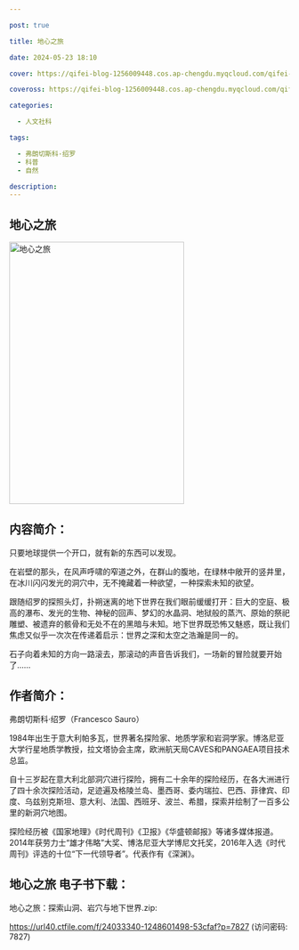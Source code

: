 ```yaml
---

post: true

title: 地心之旅

date: 2024-05-23 18:10

cover: https://qifei-blog-1256009448.cos.ap-chengdu.myqcloud.com/qifei-blog/66207cac0ea9cb140366bb44.jpg

coveross: https://qifei-blog-1256009448.cos.ap-chengdu.myqcloud.com/qifei-blog/66207cac0ea9cb140366bb44.jpg

categories:

  - 人文社科

tags:

  - 弗朗切斯科·绍罗
  - 科普
  - 自然

description:
---
```


## 地心之旅
<img alt="地心之旅 " class="aligncenter loading" data-was-processed="true" decoding="async" fetchpriority="high" height="471" src="https://qifei-blog-1256009448.cos.ap-chengdu.myqcloud.com/qifei-blog/66207cac0ea9cb140366bb44.jpg " style="cursor: zoom-in;" width="314"/>

## 内容简介：

只要地球提供一个开口，就有新的东西可以发现。

在岩壁的那头，在风声呼啸的窄道之外，在群山的腹地，在绿林中敞开的竖井里，在冰川闪闪发光的洞穴中，无不掩藏着一种欲望，一种探索未知的欲望。

跟随绍罗的探照头灯，扑朔迷离的地下世界在我们眼前缓缓打开：巨大的空庭、极高的瀑布、发光的生物、神秘的回声、梦幻的水晶洞、地狱般的蒸汽、原始的祭祀雕塑、被遗弃的骸骨和无处不在的黑暗与未知。地下世界既恐怖又魅惑，既让我们焦虑又似乎一次次在传递着启示：世界之深和太空之浩瀚是同一的。

石子向着未知的方向一路滚去，那滚动的声音告诉我们，一场新的冒险就要开始了……

## 作者简介：

弗朗切斯科·绍罗（Francesco Sauro）

1984年出生于意大利帕多瓦，世界著名探险家、地质学家和岩洞学家。博洛尼亚大学行星地质学教授，拉文塔协会主席，欧洲航天局CAVES和PANGAEA项目技术总监。

自十三岁起在意大利北部洞穴进行探险，拥有二十余年的探险经历，在各大洲进行了四十余次探险活动，足迹遍及格陵兰岛、墨西哥、委内瑞拉、巴西、菲律宾、印度、乌兹别克斯坦、意大利、法国、西班牙、波兰、希腊，探索并绘制了一百多公里的新洞穴地图。

探险经历被《国家地理》《时代周刊》《卫报》《华盛顿邮报》等诸多媒体报道。2014年获劳力士“雄才伟略”大奖、博洛尼亚大学博尼文托奖，2016年入选《时代周刊》评选的十位“下一代领导者”。代表作有《深渊》。

## 地心之旅 电子书下载：
地心之旅：探索山洞、岩穴与地下世界.zip: 

https://url40.ctfile.com/f/24033340-1248601498-53cfaf?p=7827 (访问密码: 7827)
